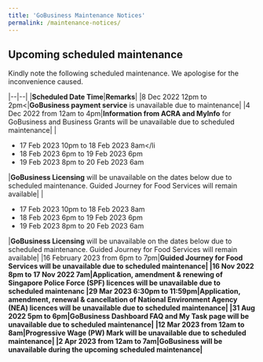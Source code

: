 ```yaml
---
title: 'GoBusiness Maintenance Notices'
permalink: /maintenance-notices/
---
```


## Upcoming scheduled maintenance

Kindly note the following scheduled maintenance. We apologise for the inconvenience caused.

|--|--|
|<b>Scheduled Date Time</b>|<b>Remarks</b>|
|8 Dec 2022 12pm to 2pm<|<b>GoBusiness payment service</b> is unavailable due to maintenance|
|4 Dec 2022 from 12am to 4pm|<b>Information from ACRA and MyInfo</b> for GoBusiness and Business Grants will be unavailable due to scheduled maintenance|
|<ul><li>17 Feb 2023 10pm to 18 Feb 2023 8am</li<li>18 Feb 2023 6pm to 19 Feb 2023 6pm</li><li>19 Feb 2023 8pm to 20 Feb 2023 6am</li></ul>|<b>GoBusiness Licensing</b> will be unavailable on the dates below due to scheduled maintenance. Guided Journey for Food Services will remain available|
|<ul><li>17 Feb 2023 10pm to 18 Feb 2023 8am</li><li>18 Feb 2023 6pm to 19 Feb 2023 6pm</li><li>19 Feb 2023 8pm to 20 Feb 2023 6am</li></ul>|<b>GoBusiness Licensing</b> will be unavailable on the dates below due to scheduled maintenance. Guided Journey for Food Services will remain available|
|16 February 2023 from 6pm to 7pm|<b>Guided Journey for Food Services<b> will be unavailable due to scheduled maintenance|
|16 Nov 2022 8pm to 17 Nov 2022 7am|Application, amendment & renewing of <b>Singapore Police Force (SPF) licences</b> will be unavailable due to scheduled maintenanc
|29 Mar 2023 6:30pm to 11:59pm|Application, amendment, renewal & cancellation of <b>National Environment Agency (NEA)</b> licences will be unavailable due to scheduled maintenance|
|31 Aug 2022 5pm to 6pm|GoBusiness Dashboard FAQ and My Task page</b> will be unavailable due to scheduled maintenance|
|12 Mar 2023 from 12am to 8am|<b>Progressive Wage (PW) Mark</b> will be unavailable due to scheduled maintenance|
|2 Apr 2023 from 12am to 7am|<b>GoBusiness will be unavailable during the upcoming scheduled maintenance</b>|


<script src="/jquery/jquery.min.js"></script>
<script src="/jquery/resize-tables.js"></script>
